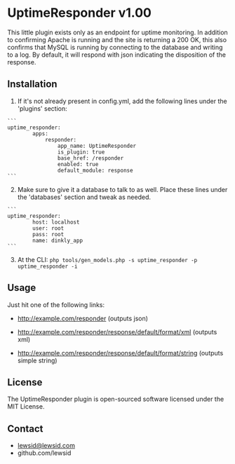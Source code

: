 UptimeResponder v1.00
=====================

This little plugin exists only as an endpoint for uptime monitoring. In addition to confirming Apache is running
and the site is returning a 200 OK, this also confirms that MySQL is running by connecting to the database and 
writing to a log. By default, it will respond with json indicating the disposition of the response.


Installation
------------

  1. If it's not already present in config.yml, add the following lines under the 'plugins' section:

    ```
    uptime_responder:
            apps:
                responder:
                    app_name: UptimeResponder
                    is_plugin: true
                    base_href: /responder
                    enabled: true
                    default_module: response
    ```

  2. Make sure to give it a database to talk to as well. Place these lines under the 'databases' section and tweak as needed.

    ```
    uptime_responder:
            host: localhost
            user: root
            pass: root
            name: dinkly_app
    ```

  3. At the CLI: `php tools/gen_models.php -s uptime_responder -p uptime_responder -i`


Usage
-----

Just hit one of the following links:

  - http://example.com/responder (outputs json)
  
  - http://example.com/responder/response/default/format/xml (outputs xml)

  - http://example.com/responder/response/default/format/string (outputs simple string)


License
-------

The UptimeResponder plugin is open-sourced software licensed under the MIT License.


Contact
-------

  - lewsid@lewsid.com
  - github.com/lewsid
